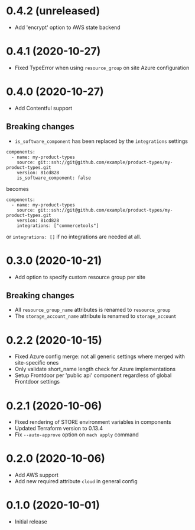 0.4.2 (unreleased)
==================
- Add 'encrypt' option to AWS state backend
  

0.4.1 (2020-10-27)
==================
- Fixed TypeError when using `resource_group` on site Azure configuration


0.4.0 (2020-10-27)
==================
- Add Contentful support

Breaking changes
----------------
- `is_software_component` has been replaced by the `integrations` settings

```
components:
  - name: my-product-types
    source: git::ssh://git@github.com/example/product-types/my-product-types.git
    version: 81cd828
    is_software_component: false
```

becomes

```
components:
  - name: my-product-types
    source: git::ssh://git@github.com/example/product-types/my-product-types.git
    version: 81cd828
    integrations: ["commercetools"]
```

or `integrations: []` if no integrations are needed at all.


0.3.0 (2020-10-21)
==================
- Add option to specify custom resource group per site
  
Breaking changes
----------------
- All `resource_group_name` attributes is renamed to `resource_group`
- The `storage_account_name` attribute is renamed to `storage_account`


0.2.2 (2020-10-15)
==================
- Fixed Azure config merge: not all generic settings where merged with site-specific ones
- Only validate short_name length check for Azure implementations
- Setup Frontdoor per 'public api' component regardless of global Frontdoor settings


0.2.1 (2020-10-06)
==================
- Fixed rendering of STORE environment variables in components
- Updated Terraform version to 0.13.4
- Fix `--auto-approve` option on `mach apply` command


0.2.0 (2020-10-06)
=================
- Add AWS support
- Add new required attribute `cloud` in general config
  

0.1.0 (2020-10-01)
==================
- Initial release